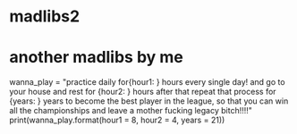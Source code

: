 # madlibs2
# another madlibs by me
wanna_play = "practice daily for{hour1: } hours every single day! and go to your house and rest for {hour2: } hours after that repeat that process for {years: } years to become the best player in the league, so that you can win all the championships and leave a mother fucking legacy bitch!!!!"
print(wanna_play.format(hour1 = 8, hour2 = 4, years = 21))
